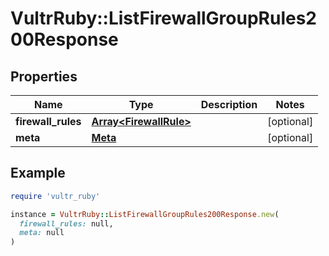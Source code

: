 # VultrRuby::ListFirewallGroupRules200Response

## Properties

| Name | Type | Description | Notes |
| ---- | ---- | ----------- | ----- |
| **firewall_rules** | [**Array&lt;FirewallRule&gt;**](FirewallRule.md) |  | [optional] |
| **meta** | [**Meta**](Meta.md) |  | [optional] |

## Example

```ruby
require 'vultr_ruby'

instance = VultrRuby::ListFirewallGroupRules200Response.new(
  firewall_rules: null,
  meta: null
)
```

